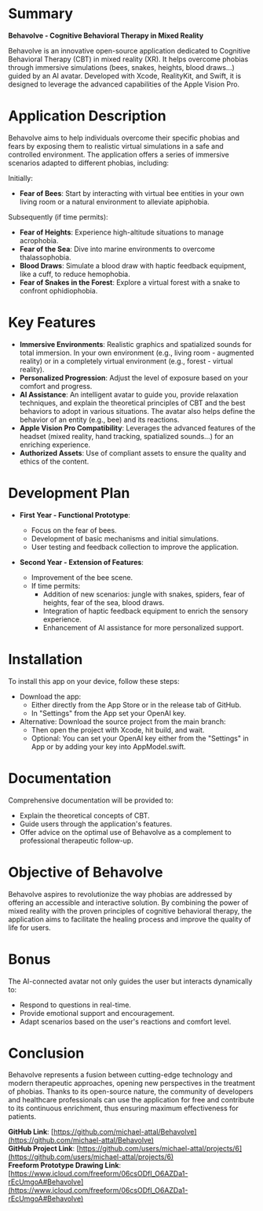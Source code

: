 # Summary

**Behavolve - Cognitive Behavioral Therapy in Mixed Reality**

Behavolve is an innovative open-source application dedicated to Cognitive Behavioral Therapy (CBT) in mixed reality (XR). It helps overcome phobias through immersive simulations (bees, snakes, heights, blood draws...) guided by an AI avatar. Developed with Xcode, RealityKit, and Swift, it is designed to leverage the advanced capabilities of the Apple Vision Pro.

# Application Description

Behavolve aims to help individuals overcome their specific phobias and fears by exposing them to realistic virtual simulations in a safe and controlled environment. The application offers a series of immersive scenarios adapted to different phobias, including:

Initially:

- **Fear of Bees**: Start by interacting with virtual bee entities in your own living room or a natural environment to alleviate apiphobia.

Subsequently (if time permits):

- **Fear of Heights**: Experience high-altitude situations to manage acrophobia.
- **Fear of the Sea**: Dive into marine environments to overcome thalassophobia.
- **Blood Draws**: Simulate a blood draw with haptic feedback equipment, like a cuff, to reduce hemophobia.
- **Fear of Snakes in the Forest**: Explore a virtual forest with a snake to confront ophidiophobia.

# Key Features

- **Immersive Environments**: Realistic graphics and spatialized sounds for total immersion. In your own environment (e.g., living room - augmented reality) or in a completely virtual environment (e.g., forest - virtual reality).
- **Personalized Progression**: Adjust the level of exposure based on your comfort and progress.
- **AI Assistance**: An intelligent avatar to guide you, provide relaxation techniques, and explain the theoretical principles of CBT and the best behaviors to adopt in various situations. The avatar also helps define the behavior of an entity (e.g., bee) and its reactions.
- **Apple Vision Pro Compatibility**: Leverages the advanced features of the headset (mixed reality, hand tracking, spatialized sounds…) for an enriching experience.
- **Authorized Assets**: Use of compliant assets to ensure the quality and ethics of the content.

# Development Plan

- **First Year - Functional Prototype**:
  - Focus on the fear of bees.
  - Development of basic mechanisms and initial simulations.
  - User testing and feedback collection to improve the application.

- **Second Year - Extension of Features**:
  - Improvement of the bee scene.
  - If time permits:
    - Addition of new scenarios: jungle with snakes, spiders, fear of heights, fear of the sea, blood draws.
    - Integration of haptic feedback equipment to enrich the sensory experience.
    - Enhancement of AI assistance for more personalized support.

# Installation

To install this app on your device, follow these steps:

- Download the app:
    - Either directly from the App Store or in the release tab of GitHub.
    - In "Settings" from the App set your OpenAI key.
- Alternative: Download the source project from the main branch:
    - Then open the project with Xcode, hit build, and wait.
    - Optional: You can set your OpenAI key either from the "Settings" in App or by adding your key into AppModel.swift.

# Documentation

Comprehensive documentation will be provided to:

- Explain the theoretical concepts of CBT.
- Guide users through the application's features.
- Offer advice on the optimal use of Behavolve as a complement to professional therapeutic follow-up.

# Objective of Behavolve

Behavolve aspires to revolutionize the way phobias are addressed by offering an accessible and interactive solution. By combining the power of mixed reality with the proven principles of cognitive behavioral therapy, the application aims to facilitate the healing process and improve the quality of life for users.

# Bonus

The AI-connected avatar not only guides the user but interacts dynamically to:

- Respond to questions in real-time.
- Provide emotional support and encouragement.
- Adapt scenarios based on the user's reactions and comfort level.

# Conclusion

Behavolve represents a fusion between cutting-edge technology and modern therapeutic approaches, opening new perspectives in the treatment of phobias. Thanks to its open-source nature, the community of developers and healthcare professionals can use the application for free and contribute to its continuous enrichment, thus ensuring maximum effectiveness for patients.

**GitHub Link**: [https://github.com/michael-attal/Behavolve](https://github.com/michael-attal/Behavolve)  
**GitHub Project Link**: [https://github.com/users/michael-attal/projects/6](https://github.com/users/michael-attal/projects/6)  
**Freeform Prototype Drawing Link**: [https://www.icloud.com/freeform/06csODfI_O6AZDa1-rEcUmgoA#Behavolve](https://www.icloud.com/freeform/06csODfI_O6AZDa1-rEcUmgoA#Behavolve)
